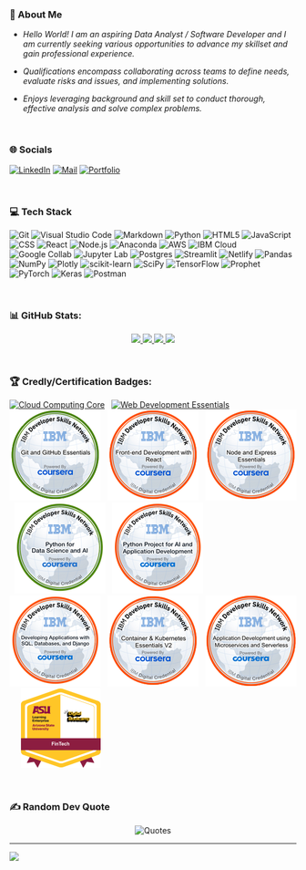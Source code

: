 ### 💫 About Me
- *Hello World! I am an aspiring Data Analyst / Software Developer and I am currently seeking various opportunities to advance my skillset and gain professional experience.*

- *Qualifications encompass collaborating across teams to define needs, evaluate risks and issues, and implementing solutions.*

- *Enjoys leveraging background and skill set to conduct thorough, effective analysis and solve complex problems.*


<br>

### 🌐 Socials
[![LinkedIn](https://img.shields.io/badge/LinkedIn-%230077B5.svg?style=for-the-badge&logo=linkedin&logoColor=white)](https://www.linkedin.com/in/munqiz-minhas) 
[![Mail](https://img.shields.io/badge/Gmail-minhasmunqiz@gmail.com-lightred.svg?style=for-the-badge&logo=gmail&logoColor=white&color=black)](mailto:minhasmunqiz@gmail.com)
<a href="https://virtual-portfolio.netlify.app/" target="_blank"><img src="https://img.shields.io/badge/Portfolio-%23764ABC.svg?style=for-the-badge&amp;logo=windowsterminal&amp;logoColor=white&amp;logoWidth=16" alt="Portfolio"></a>

<br>

### 💻 Tech Stack
![Git](https://img.shields.io/badge/Git-F05032.svg?style=for-the-badge&logo=git&logoColor=white&color=FF6600)
    ![Visual Studio Code](https://img.shields.io/badge/VISUAL%20STUDIO%20CODE-%23007ACC.svg?style=for-the-badge&logo=visual-studio-code&logoColor=white) 
    ![Markdown](https://img.shields.io/badge/MARKDOWN-%23000000.svg?style=for-the-badge&logo=markdown&logoColor=white) 
    ![Python](https://img.shields.io/badge/PYTHON-3670A0?style=for-the-badge&logo=python&logoColor=ffdd54)
    ![HTML5](https://img.shields.io/badge/HTML5-%23E34F26.svg?style=for-the-badge&logo=html5&logoColor=white) 
    ![JavaScript](https://img.shields.io/badge/JAVASCRIPT-%23323330.svg?style=for-the-badge&logo=javascript&logoColor=%23F7DF1E)
    ![CSS](https://img.shields.io/badge/CSS-lightblue.svg?logo=css3&style=for-the-badge)
    ![React](https://img.shields.io/badge/React-61DAFB.svg?style=for-the-badge&logo=react&logoColor=white&color=0A192F)
    ![Node.js](https://img.shields.io/badge/NODE.JS-lightgreen.svg?logo=node.js&style=for-the-badge)
    ![Anaconda](https://img.shields.io/badge/ANACONDA-%2344A833.svg?style=for-the-badge&logo=anaconda&logoColor=white) 
    ![AWS](https://img.shields.io/badge/AMAZON_WEB_SERVICES-LAMBDA,LEX,SAGEMAKER,S3-%23FF9900.svg?style=for-the-badge&logo=amazon-aws&logoColor=white) 
    ![IBM Cloud](https://img.shields.io/badge/IBM_CLOUD-DATA_MANAGEMENT-darkblue.svg?style=for-the-badge&logo=ibm-cloud&logoColor=white)
    ![Google Collab](https://img.shields.io/badge/Google_Colab-ffa500.svg?style=for-the-badge&logo=Google-Colab&logoColor=white) 
    ![Jupyter Lab](https://img.shields.io/badge/Jupyter_Lab-FAA41A.svg?style=for-the-badge&logo=jupyter&logoColor=white&color=E5A24B)
    ![Postgres](https://img.shields.io/badge/PostgreSQL-%23316192.svg?style=for-the-badge&logo=postgresql&logoColor=white) 
    ![Streamlit](https://img.shields.io/badge/STREAMLIT-ff6961.svg?style=for-the-badge&logo=Streamlit&logoColor=white) 
    ![Netlify](https://img.shields.io/badge/Netlify-%2300CED1.svg?style=for-the-badge&logo=netlify&logoColor=white)
    ![Pandas](https://img.shields.io/badge/PANDAS-%23150458.svg?style=for-the-badge&logo=pandas&logoColor=white) 
    ![NumPy](https://img.shields.io/badge/NUMPY-%23013243.svg?style=for-the-badge&logo=numpy&logoColor=white) 
    ![Plotly](https://img.shields.io/badge/PLOTLY-%233F4F75.svg?style=for-the-badge&logo=plotly&logoColor=white) 
    ![scikit-learn](https://img.shields.io/badge/SCIKIT--LEARN-%23F7931E.svg?style=for-the-badge&logo=scikit-learn&logoColor=white) 
    ![SciPy](https://img.shields.io/badge/SCIPY-%230C55A5.svg?style=for-the-badge&logo=scipy&logoColor=%white) 
    ![TensorFlow](https://img.shields.io/badge/TENSORFLOW-%23FF6F00.svg?style=for-the-badge&logo=TensorFlow&logoColor=white) 
    ![Prophet](https://img.shields.io/badge/PROPHET-lightgrey.svg?logo=facebook&style=for-the-badge)
    ![PyTorch](https://img.shields.io/badge/PyTorch-%23EE4C2C.svg?style=for-the-badge&logo=PyTorch&logoColor=white) 
    ![Keras](https://img.shields.io/badge/KERAS-%23D00000.svg?style=for-the-badge&logo=Keras&logoColor=white) 
    ![Postman](https://img.shields.io/badge/POSTMAN-FF6C37?style=for-the-badge&logo=postman&logoColor=white)

<br>

### 📊 GitHub Stats:


<p align="center">
  <a href="https://github.com/Mun-Min">
    <img src="http://github-profile-summary-cards.vercel.app/api/cards/profile-details?username=Mun-Min&theme=calm" />
  </a>
  <a href="https://github.com/Mun-Min">
    <img src="https://github-readme-streak-stats.herokuapp.com/?user=Mun-Min&hide_border=true&card_width=338&theme=calm" />
  </a>
  <a href="https://github.com/Mun-Min">
    <img src="http://github-profile-summary-cards.vercel.app/api/cards/stats?username=Mun-Min&theme=calm" />
  </a>
  <a href="https://github.com/Mun-Min">
    <img src="https://github-readme-stats.vercel.app/api/top-langs/?username=Mun-Min&langs_count=10&exclude_repo=&hide=jupyter%20notebook,vim%20script,cmake,makefile,batchfile,emacs%20lisp,css,html&card_width=699&hide_border=true&theme=calm" />
  </a>

</p>





<!--
![](https://github-readme-stats.vercel.app/api/top-langs/?username=Mun-Min&theme=vision-friendly-dark&hide_border=false&include_all_commits=false&count_private=true&layout=compact)
-->

<br>

### 🏆 Credly/Certification Badges:
<!-- 
![](https://images.credly.com/size/145x145/images/2d178f89-4816-4190-8c4a-3bdbfec9db01/Dev_Skills_Network_-_Cloud_Computing_Core.png) &nbsp;
![](https://images.credly.com/size/145x145/images/6240e108-1407-4773-8621-cc2e4736d4e6/Web_Development_with_HTML-CSS-JavaScript_Essentials.png) &nbsp;
![](./Images/badge_3.png) &nbsp;
![](./Images/badge_4.png) &nbsp;
![](./Images/badge_5.png) &nbsp;
![](./Images/badge_6.png) &nbsp;
![](./Images/badge_7.png) &nbsp;
![](./Images/badge_8.png) &nbsp;&nbsp;&nbsp;
-->
[![Cloud Computing Core](https://images.credly.com/size/145x145/images/2d178f89-4816-4190-8c4a-3bdbfec9db01/Dev_Skills_Network_-_Cloud_Computing_Core.png)](https://www.credly.com/users/munqiz-minhas)
&nbsp;
[![Web Development Essentials](https://images.credly.com/size/145x145/images/6240e108-1407-4773-8621-cc2e4736d4e6/Web_Development_with_HTML-CSS-JavaScript_Essentials.png)](https://www.credly.com/users/munqiz-minhas)
&nbsp;
[![Badge 3](./Images/badge_3.png)](https://www.credly.com/users/munqiz-minhas)
&nbsp;
[![Badge 4](./Images/badge_4.png)](https://www.credly.com/users/munqiz-minhas)
&nbsp;
[![Badge 5](./Images/badge_5.png)](https://www.credly.com/users/munqiz-minhas)
&nbsp;
[![Badge 6](./Images/badge_6.png)](https://www.credly.com/users/munqiz-minhas)
&nbsp;
[![Badge 7](./Images/badge_7.png)](https://www.credly.com/users/munqiz-minhas)
&nbsp;
[![Badge 8](./Images/badge_8.png)](https://www.credly.com/users/munqiz-minhas)
&nbsp;
[![Badge 9](./Images/badge_9.png)](https://www.credly.com/users/munqiz-minhas)
&nbsp;
[![Badge 10](./Images/badge_10.png)](https://www.credly.com/users/munqiz-minhas)
&nbsp;&nbsp;&nbsp;&nbsp;
[![FinTech Bootcamp Badge](./Images/FinTech_Bootcamp_Badge.png)](https://api.badgr.io/public/assertions/QnD8vZ9PRTShsxpXA4k6bA?identity__email=minhasmunqiz%40gmail.com)

</p> 
<br>

### ✍️ Random Dev Quote
<div align="center">
  <img src="https://quotes-github-readme.vercel.app/api?type=vertical&theme=gruvbox" alt="Quotes" />
</div>

---
[![](https://visitcount.itsvg.in/api?id=Mun-Min&icon=5&color=3)](https://visitcount.itsvg.in)

<!-- Proudly created with GPRM ( https://gprm.itsvg.in ) -->
